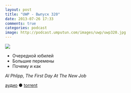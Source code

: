 ```yaml
---
layout: post
title: "UWP - Выпуск 320"
date: 2013-07-26 17:33
comments: true
categories: podcast
image: http://podcast.umputun.com/images/uwp/uwp320.jpg
---
```

![](https://podcast.umputun.com/images/uwp/uwp320.jpg)

- Очередной юбилей
- Большие перемены
- Почему и как

_Al Phlipp, The First Day At The New Job_

[аудио](https://podcast.umputun.com/media/ump_podcast320.mp3) ● [torrent](http://podcast.umputun.com/torrents/ump_podcast320.mp3.torrent)

<audio src="https://podcast.umputun.com/media/ump_podcast320.mp3" preload="none"></audio>
